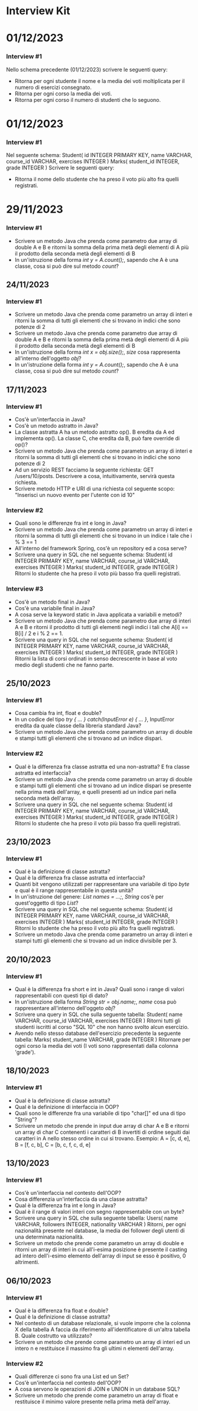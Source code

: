 # Interview Kit


# 01/12/2023
### Interview #1
Nello schema precedente (01/12/2023) scrivere le seguenti query:
- Ritorna per ogni studente il nome e la media dei voti moltiplicata per il numero di esercizi consegnato.
- Ritorna per ogni corso la media dei voti.
- Ritorna per ogni corso il numero di studenti che lo seguono.

# 01/12/2023
### Interview #1
Nel seguente schema:
  Student(
        id INTEGER PRIMARY KEY,
        name VARCHAR,
        course_id VARCHAR,
        exercises INTEGER
  )
  Marks(
        student_id INTEGER,
        grade INTEGER
  )
Scrivere le seguenti query:
- Ritorna il nome dello studente che ha preso il voto più alto fra quelli registrati.

# 29/11/2023
### Interview #1
- Scrivere un metodo Java che prenda come parametro due array di double A e B e ritorni la somma della prima metà degli elementi di A più il prodotto della seconda metà degli elementi di B
- In un'istruzione della forma *int y = A.count();*, sapendo che A è una classe, cosa si può dire sul metodo *count*?

## 24/11/2023
### Interview #1
- Scrivere un metodo Java che prenda come parametro un array di interi e ritorni la somma di tutti gli elementi che si trovano in indici che sono potenze di 2
- Scrivere un metodo Java che prenda come parametro due array di double A e B e ritorni la somma della prima metà degli elementi di A più il prodotto della seconda metà degli elementi di B
- In un'istruzione della forma *int x = obj.size();*, *size* cosa rappresenta all'interno dell'oggetto *obj*?
- In un'istruzione della forma *int y = A.count();*, sapendo che A è una classe, cosa si può dire sul metodo *count*?

## 17/11/2023
### Interview #1
- Cos'è un'interfaccia in Java?
- Cos'è un metodo astratto in Java?
- La classe astratta A ha un metodo astratto op(). B eredita da A ed implementa op(). La classe C, che eredita da B, può fare override di op()?
- Scrivere un metodo Java che prenda come parametro un array di interi e ritorni la somma di tutti gli elementi che si trovano in indici che sono potenze di 2
- Ad un servizio REST facciamo la seguente richiesta: GET /users/10/posts. Descrivere a cosa, intuitivamente, servirà questa richiesta.
- Scrivere metodo HTTP e URI di una richiesta col seguente scopo: "Inserisci un nuovo evento per l'utente con id 10"

### Interview #2
- Quali sono le differenze fra int e long in Java?
- Scrivere un metodo Java che prenda come parametro un array di interi e ritorni la somma di tutti gli elementi che si trovano in un indice i tale che i % 3 == 1
- All'interno del framework Spring, cos'è un repository ed a cosa serve?
- Scrivere una query in SQL che nel seguente schema:
  Student(
        id INTEGER PRIMARY KEY,
        name VARCHAR,
        course_id VARCHAR,
        exercises INTEGER
  )
  Marks(
        student_id INTEGER,
        grade INTEGER
  )
  Ritorni lo studente che ha preso il voto più basso fra quelli registrati.

### Interview #3
- Cos'è un metodo final in Java?
- Cos'è una variabile final in Java?
- A cosa serve la keyword static in Java applicata a variabili e metodi?
- Scrivere un metodo Java che prenda come parametro due array di interi A e B e ritorni il prodotto di tutti gli elementi negli indici i tali che A[i] == B[i] / 2 e i % 2 == 1.
- Scrivere una query in SQL che nel seguente schema:
  Student(
        id INTEGER PRIMARY KEY,
        name VARCHAR,
        course_id VARCHAR,
        exercises INTEGER
  )
  Marks(
        student_id INTEGER,
        grade INTEGER
  )
  Ritorni la lista di corsi ordinati in senso decrescente in base al voto medio degli studenti che ne fanno parte.

## 25/10/2023
### Interview #1
- Cosa cambia fra int, float e double?
- In un codice del tipo *try { ... } catch(InputError e) { ... }*, InputError eredita da quale classe della libreria standard Java?
- Scrivere un metodo Java che prenda come parametro un array di double e stampi tutti gli elementi che si trovano ad un indice dispari.
  
### Interview #2
- Qual è la differenza fra classe astratta ed una non-astratta? E fra classe astratta ed interfaccia?
- Scrivere un metodo Java che prenda come parametro un array di double e stampi tutti gli elementi che si trovano ad un indice dispari se presente nella prima metà dell'array, e quelli presenti ad un indice pari nella seconda metà dell'array.
- Scrivere una query in SQL che nel seguente schema:
  Student(
        id INTEGER PRIMARY KEY,
        name VARCHAR,
        course_id VARCHAR,
        exercises INTEGER
  )
  Marks(
        student_id INTEGER,
        grade INTEGER
  )
  Ritorni lo studente che ha preso il voto più basso fra quelli registrati.

## 23/10/2023
### Interview #1
- Qual è la definizione di classe astratta?
- Qual è la differenza fra classe astratta ed interfaccia?
- Quanti bit vengono utilizzati per rappresentare una variabile di tipo *byte* e qual è il range rappresentabile in questa unità?
- In un'istruzione del genere: *List<String> names = ...;*, *String* cos'è per quest'oggetto di tipo *List*?
- Scrivere una query in SQL che nel seguente schema:
  Student(
        id INTEGER PRIMARY KEY,
        name VARCHAR,
        course_id VARCHAR,
        exercises INTEGER
  )
  Marks(
        student_id INTEGER,
        grade INTEGER
  )
  Ritorni lo studente che ha preso il voto più alto fra quelli registrati.
- Scrivere un metodo Java che prenda come parametro un array di interi e stampi tutti gli elementi che si trovano ad un indice divisibile per 3.

## 20/10/2023
### Interview #1
- Qual è la differenza fra short e int in Java? Quali sono i range di valori rappresentabili con questi tipi di dato?
- In un'istruzione della forma *String str = obj.name;*, *name* cosa può rappresentare all'interno dell'oggeto *obj*?
- Scrivere una query in SQL che sulla seguente tabella:
  Student(
        name VARCHAR,
        course_id VARCHAR,
        exercises INTEGER
  )
  Ritorni tutti gli studenti iscritti al corso "SQL 10" che non hanno svolto alcun esercizio.
- Avendo nello stesso database dell'esercizio precedente la seguente tabella:
  Marks(
        student_name VARCHAR,
        grade INTEGER
  )
  Ritornare per ogni corso la media dei voti (I voti sono rappresentati dalla colonna 'grade').

## 18/10/2023
### Interview #1
- Qual è la definizione di classe astratta?
- Qual è la definizione di interfaccia in OOP?
- Quali sono le differenze fra una variabile di tipo "char[]" ed una di tipo "String"?
- Scrivere un metodo che prende in input due array di char A e B e ritorni un array di char C contenenti i caratteri di B invertiti di ordine seguiti dai caratteri in A nello stesso ordine in cui si trovano. Esempio: A = [c, d, e], B = [f, c, b], C = [b, c, f, c, d, e]

## 13/10/2023
### Interview #1
- Cos'è un'interfaccia nel contesto dell'OOP?
- Cosa differenzia un'interfaccia da una classe astratta?
- Qual è la differenza fra int e long in Java?
- Qual è il range di valori interi con segno rappresentabile con un byte?
- Scrivere una query in SQL che sulla seguente tabella:
  Users(
        name VARCHAR,
        followers INTEGER,
        nationality VARCHAR
  )
  Ritorni, per ogni nazionalità presente nel database, la media dei follower degli utenti di una determinata nazionalità.
- Scrivere un metodo che prende come parametro un array di double e ritorni un array di interi in cui all'i-esima posizione è presente il casting ad intero dell'i-esimo elemento dell'array di input se esso è positivo, 0 altrimenti. 

## 06/10/2023
### Interview #1
- Qual è la differenza fra float e double?
- Qual è la definizione di classe astratta?
- Nel contesto di un database relazionale, si vuole imporre che la colonna X della tabella A faccia da riferimento all'identificatore di un'altra tabella B. Quale costrutto va utilizzato?
- Scrivere un metodo che prende come parametro un array di interi ed un intero n e restituisce il massimo fra gli ultimi n elementi dell'array.

### Interview #2
- Quali differenze ci sono fra una List ed un Set?
- Cos'è un'interfaccia nel contesto dell'OOP?
- A cosa servono le operazioni di JOIN e UNION in un database SQL?
- Scrivere un metodo che prende come parametro un array di float e restituisce il minimo valore presente nella prima metà dell'array.
